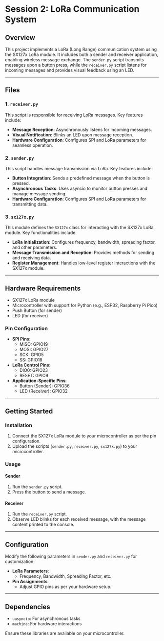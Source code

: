 # Session 2: LoRa Communication System

## Overview

This project implements a LoRa (Long Range) communication system using the SX127x LoRa module. It includes both a sender and receiver application, enabling wireless message exchange. The `sender.py` script transmits messages upon a button press, while the `receiver.py` script listens for incoming messages and provides visual feedback using an LED.

---

## Files

### 1. `receiver.py`
This script is responsible for receiving LoRa messages. Key features include:
- **Message Reception**: Asynchronously listens for incoming messages.
- **Visual Notification**: Blinks an LED upon message reception.
- **Hardware Configuration**: Configures SPI and LoRa parameters for seamless operation.

### 2. `sender.py`
This script handles message transmission via LoRa. Key features include:
- **Button Integration**: Sends a predefined message when the button is pressed.
- **Asynchronous Tasks**: Uses asyncio to monitor button presses and manage message sending.
- **Hardware Configuration**: Configures SPI and LoRa parameters for transmitting data.

### 3. `sx127x.py`
This module defines the `SX127x` class for interacting with the SX127x LoRa module. Key functionalities include:
- **LoRa Initialization**: Configures frequency, bandwidth, spreading factor, and other parameters.
- **Message Transmission and Reception**: Provides methods for sending and receiving data.
- **Register Management**: Handles low-level register interactions with the SX127x module.

---

## Hardware Requirements

- SX127x LoRa module
- Microcontroller with support for Python (e.g., ESP32, Raspberry Pi Pico)
- Push Button (for sender)
- LED (for receiver)

### Pin Configuration
- **SPI Pins**:
  - MISO: GPIO19
  - MOSI: GPIO27
  - SCK: GPIO5
  - SS: GPIO18
- **LoRa Control Pins**:
  - DIO0: GPIO23
  - RESET: GPIO9
- **Application-Specific Pins**:
  - Button (Sender): GPIO36
  - LED (Receiver): GPIO32

---

## Getting Started

### Installation
1. Connect the SX127x LoRa module to your microcontroller as per the pin configuration.
2. Upload the scripts (`sender.py`, `receiver.py`, `sx127x.py`) to your microcontroller.

### Usage

#### Sender
1. Run the `sender.py` script.
2. Press the button to send a message.

#### Receiver
1. Run the `receiver.py` script.
2. Observe LED blinks for each received message, with the message content printed to the console.

---

## Configuration

Modify the following parameters in `sender.py` and `receiver.py` for customization:
- **LoRa Parameters**:
  - Frequency, Bandwidth, Spreading Factor, etc.
- **Pin Assignments**:
  - Adjust GPIO pins as per your hardware setup.

---

## Dependencies

- `uasyncio`: For asynchronous tasks
- `machine`: For hardware interactions

Ensure these libraries are available on your microcontroller.
